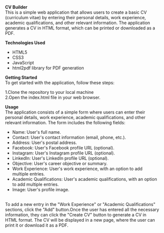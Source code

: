 **CV Builder**<br/>
This is a simple web application that allows users to create a basic CV (curriculum vitae) by entering their personal details, work experience, academic qualifications, and other relevant information. The application generates a CV in HTML format, which can be printed or downloaded as a PDF.

**Technologies Used**<br/>
* HTML5
* CSS3
* JavaScript
* html2pdf library for PDF generation

**Getting Started**<br/>
To get started with the application, follow these steps:

1.Clone the repository to your local machine
<br/>
2.Open the index.html file in your web browser.

**Usage**<br/>
The application consists of a simple form where users can enter their personal details, work experience, academic qualifications, and other relevant information. The form includes the following fields:

* Name: User's full name.
* Contact: User's contact information (email, phone, etc.).
* Address: User's postal address.
* Facebook: User's Facebook profile URL (optional).
* Instagram: User's Instagram profile URL (optional).
* LinkedIn: User's LinkedIn profile URL (optional).
* Objective: User's career objective or summary.
* Work Experience: User's work experience, with an option to add multiple entries.
* Academic Qualifications: User's academic qualifications, with an option to add multiple entries.
* Image: User's profile image.
<br/>
To add a new entry in the "Work Experience" or "Academic Qualifications" sections, click the "Add" button.Once the user has entered all the necessary information, they can click the "Create CV" button to generate a CV in HTML format. The CV will be displayed in a new page, where the user can print it or download it as a PDF.
